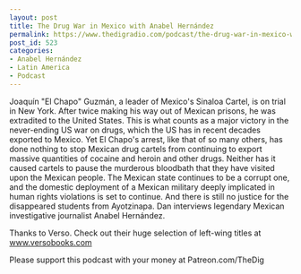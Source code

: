 ```yaml
---
layout: post
title: The Drug War in Mexico with Anabel Hernández
permalink: https://www.thedigradio.com/podcast/the-drug-war-in-mexico-with-anabel-hernandez/index.html
post_id: 523
categories: 
- Anabel Hernández
- Latin America
- Podcast
---
```


Joaquín "El Chapo" Guzmán, a leader of Mexico's Sinaloa Cartel, is on trial in New York. After twice making his way out of Mexican prisons, he was extradited to the United States. This is what counts as a major victory in the never-ending US war on drugs, which the US has in recent decades exported to Mexico. Yet El Chapo's arrest, like that of so many others, has done nothing to stop Mexican drug cartels from continuing to export massive quantities of cocaine and heroin and other drugs. Neither has it caused cartels to pause the murderous bloodbath that they have visited upon the Mexican people. The Mexican state continues to be a corrupt one, and the domestic deployment of a Mexican military deeply implicated in human rights violations is set to continue. And there is still no justice for the disappeared students from Ayotzinapa. Dan interviews legendary Mexican investigative journalist Anabel Hernández.

Thanks to Verso. Check out their huge selection of left-wing titles at www.versobooks.com

Please support this podcast with your money at Patreon.com/TheDig